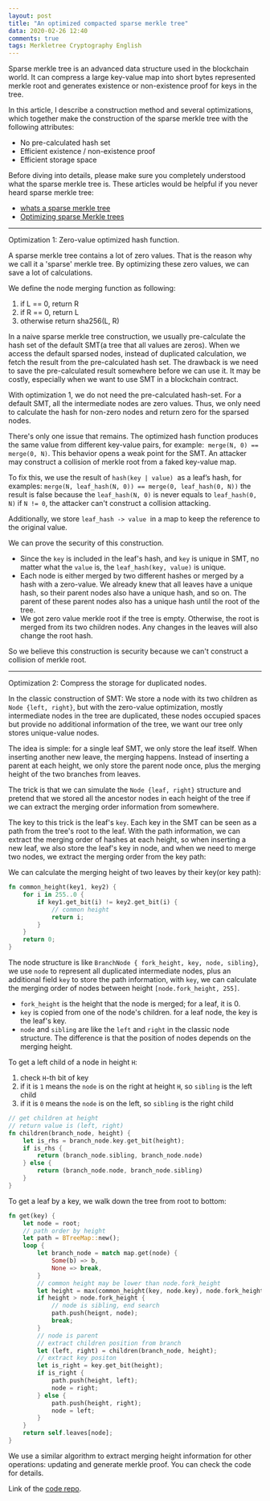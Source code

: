 ```yaml
---
layout: post
title: "An optimized compacted sparse merkle tree"
data: 2020-02-26 12:40
comments: true
tags: Merkletree Cryptography English
---
```


Sparse merkle tree is an advanced data structure used in the blockchain world. It can compress a large key-value map into short bytes represented merkle root and generates existence or non-existence proof for keys in the tree.

In this article, I describe a construction method and several optimizations, which together make the construction of the sparse merkle tree with the following attributes:

* No pre-calculated hash set
* Efficient existence / non-existence proof
* Efficient storage space

Before diving into details, please make sure you completely understood what the sparse merkle tree is. These articles would be helpful if you never heard sparse merkle tree:

* [whats a sparse merkle tree]
* [Optimizing sparse Merkle trees]

-------

Optimization 1: Zero-value optimized hash function.

A sparse merkle tree contains a lot of zero values. That is the reason why we call it a 'sparse' merkle tree. By optimizing these zero values, we can save a lot of calculations.

We define the node merging function as following:

1. if L == 0, return R
2. if R == 0, return L
3. otherwise return sha256(L, R)

In a naive sparse merkle tree construction, we usually pre-calculate the hash set of the default SMT(a tree that all values are zeros). When we access the default sparsed nodes, instead of duplicated calculation, we fetch the result from the pre-calculated hash set. The drawback is we need to save the pre-calculated result somewhere before we can use it. It may be costly, especially when we want to use SMT in a blockchain contract.

With optimization 1, we do not need the pre-calculated hash-set. For a default SMT, all the intermediate nodes are zero values. Thus, we only need to calculate the hash for non-zero nodes and return zero for the sparsed nodes.

There's only one issue that remains. The optimized hash function produces the same value from different key-value pairs, for example:  `merge(N, 0) == merge(0, N)`. This behavior opens a weak point for the SMT. An attacker may construct a collision of merkle root from a faked key-value map.

To fix this, we use the result of `hash(key | value)`  as a leaf’s hash, for examples: `merge(N, leaf_hash(N, 0)) == merge(0, leaf_hash(0, N))` the result is false because the `leaf_hash(N, 0)` is never equals to `leaf_hash(0, N)` if `N != 0`, the attacker can't construct a collision attacking.

Additionally, we store `leaf_hash -> value`  in a map to keep the reference to the original value.

We can prove the security of this construction.

* Since the `key` is included in the leaf's hash, and `key` is unique in SMT, no matter what the `value` is, the `leaf_hash(key, value)` is unique.
* Each node is either merged by two different hashes or merged by a hash with a zero-value. We already knew that all leaves have a unique hash, so their parent nodes also have a unique hash, and so on. The parent of these parent nodes also has a unique hash until the root of the tree.
* We got zero value merkle root if the tree is empty. Otherwise, the root is merged from its two children nodes. Any changes in the leaves will also change the root hash.

So we believe this construction is security because we can't construct a collision of merkle root.

--------

Optimization 2: Compress the storage for duplicated nodes.

In the classic construction of SMT: We store a node with its two children as `Node {left, right}`, but with the zero-value optimization, mostly intermediate nodes in the tree are duplicated, these nodes occupied spaces but provide no additional information of the tree, we want our tree only stores unique-value nodes.

The idea is simple: for a single leaf SMT, we only store the leaf itself. When inserting another new leave, the merging happens. Instead of inserting a parent at each height, we only store the parent node once, plus the merging height of the two branches from leaves.

The trick is that we can simulate the `Node {leaf, right}` structure and pretend that we stored all the ancestor nodes in each height of the tree if we can extract the merging order information from somewhere.

The key to this trick is the leaf's `key`.  Each key in the SMT can be seen as a path from the tree's root to the leaf. With the path information, we can extract the merging order of hashes at each height, so when inserting a new leaf, we also store the leaf's key in node, and when we need to merge two nodes, we extract the merging order from the key path:

We can calculate the merging height of two leaves by their key(or key path):

``` rust
fn common_height(key1, key2) {
    for i in 255..0 {
        if key1.get_bit(i) != key2.get_bit(i) {
            // common height
            return i;
        }
    }
    return 0;
}
```

The node structure is like `BranchNode { fork_height, key, node, sibling}`, we use `node` to represent all duplicated intermediate nodes, plus an additional field `key` to store the path information, with `key`, we can calculate the merging order of nodes between height `[node.fork_height, 255]`.

* `fork_height` is the height that the node is merged; for a leaf, it is 0.
* `key` is copied from one of the node's children. for a leaf node, the key is the leaf's key.
* `node` and `sibling` are like the `left` and `right` in the classic node structure. The difference is that the position of nodes depends on the merging height.

To get a left child of a node in height `H`:

1. check `H`-th bit of key
2. if it is `1` means the `node` is on the right at height `H`, so `sibling` is the left child
3. if it is `0` means the `node` is on the left, so `sibling` is the right child

``` rust
// get children at height
// return value is (left, right)
fn children(branch_node, height) {
    let is_rhs = branch_node.key.get_bit(height);
    if is_rhs {
        return (branch_node.sibling, branch_node.node)
    } else {
        return (branch_node.node, branch_node.sibling)
    }
}
```

To get a leaf by a key, we walk down the tree from root to bottom:

``` rust
fn get(key) {
    let node = root;
    // path order by height
    let path = BTreeMap::new();
    loop {
        let branch_node = match map.get(node) {
            Some(b) => b,
            None => break,
        }
        // common height may be lower than node.fork_height
        let height = max(common_height(key, node.key), node.fork_height);
        if height > node.fork_height {
            // node is sibling, end search
            path.push(heignt, node);
            break;
        }
        // node is parent
        // extract children position from branch
        let (left, right) = children(branch_node, height);
        // extract key positon
        let is_right = key.get_bit(height);
        if is_right {
            path.push(height, left);
            node = right;
        } else {
            path.push(height, right);
            node = left;
        }
    }
    return self.leaves[node];
}
```

We use a similar algorithm to extract merging height information for other operations: updating and generate merkle proof. You can check the code for details.

Link of the [code repo](https://github.com/jjyr/sparse-merkle-tree).

[whats a sparse merkle tree]: https://medium.com/@kelvinfichter/whats-a-sparse-merkle-tree-acda70aeb837 "whats a sparse merkle tree"
[Optimizing sparse Merkle trees]: https://ethresear.ch/t/optimizing-sparse-merkle-trees/3751 "Optimizing sparse Merkle trees"
